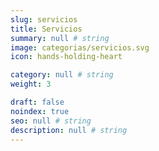 ```yaml
---
slug: servicios
title: Servicios
summary: null # string
image: categorias/servicios.svg
icon: hands-holding-heart

category: null # string
weight: 3

draft: false
noindex: true
seo: null # string
description: null # string
---
```

